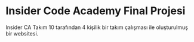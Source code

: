 # Insider Code Academy Final Projesi
Insider CA Takım 10 tarafından 4 kişilik bir takım çalışması ile oluşturulmuş bir websitesi.
